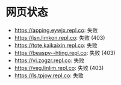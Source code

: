 # 网页状态
- https://apping.eywjx.repl.co: 失败
- https://jsn.limkon.repl.co: 失败 (403)
- https://tote.kaikaixin.repl.co: 失败
- https://beaspy--hting.repl.co: 失败 (403)
- https://vi.zogzr.repl.co: 失败
- https://veg.linlim.repl.co: 失败 (403)
- https://ls.tpjow.repl.co: 失败
